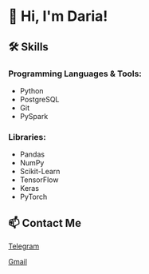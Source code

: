 # 👋 Hi, I'm Daria!

## 🛠 Skills
### Programming Languages & Tools:
- Python
- PostgreSQL
- Git
- PySpark

### Libraries:
- Pandas
- NumPy
- Scikit-Learn
- TensorFlow
- Keras
- PyTorch

## 📫 Contact Me

[Telegram](https://t.me/dariapodvorotova)

[Gmail](daria.podvorotova@gmail.com)
<!---
DPodv/DPodv is a ✨ special ✨ repository because its `README.md` (this file) appears on your GitHub profile.
You can click the Preview link to take a look at your changes.
--->
